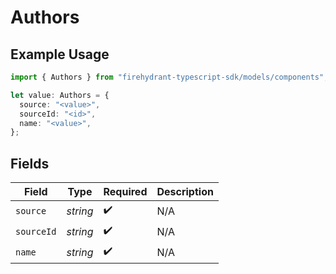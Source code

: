# Authors

## Example Usage

```typescript
import { Authors } from "firehydrant-typescript-sdk/models/components";

let value: Authors = {
  source: "<value>",
  sourceId: "<id>",
  name: "<value>",
};
```

## Fields

| Field              | Type               | Required           | Description        |
| ------------------ | ------------------ | ------------------ | ------------------ |
| `source`           | *string*           | :heavy_check_mark: | N/A                |
| `sourceId`         | *string*           | :heavy_check_mark: | N/A                |
| `name`             | *string*           | :heavy_check_mark: | N/A                |